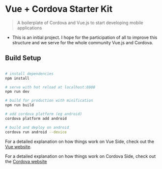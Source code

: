 # Vue + Cordova Starter Kit

> A boilerplate of Cordova and Vue.js to start developing mobile applications 

* This is an initial project. I hope for the participation of all to improve this structure and we serve for the whole community Vue.js and Cordova.

## Build Setup

``` bash

# install dependencies
npm install

# serve with hot reload at localhost:8080
npm run dev

# build for production with minification
npm run build

# add cordova platform (eg android)
cordova platform add android

# build and deploy on android
cordova run android --device
```


For a detailed explanation on how things work on Vue Side, check out the [Vue website](https://vuejs.org).

For a detailed explanation on how things work on Cordova Side, check out the [Cordova website](https://cordova.apache.org/)